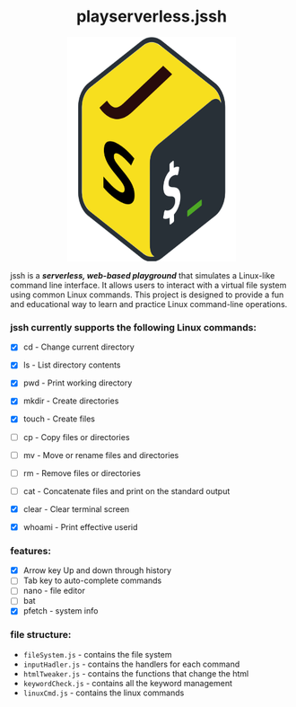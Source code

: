 <!-- center the header h1 -->
<h1 align="center">
    playserverless.jssh
</h1>

<p align="center">
    <img src="images/jssh.svg" width="300px" height="400px">
</p>

jssh is a ***serverless, web-based playground*** that simulates a Linux-like command line interface. It allows users to interact with a virtual file system using common Linux commands. This project is designed to provide a fun and educational way to learn and practice Linux command-line operations.

### jssh currently supports the following Linux commands:


- [x] cd - Change current directory
- [x] ls - List directory contents
- [x] pwd - Print working directory
- [x] mkdir - Create directories
- [x] touch - Create files
- [ ] cp - Copy files or directories
- [ ] mv - Move or rename files and directories 
- [ ] rm - Remove files or directories 
- [ ] cat - Concatenate files and print on the standard output
- [x] clear - Clear terminal screen
- [x] whoami - Print effective userid
 

 ### features:

- [x] Arrow key Up and down through history
- [ ] Tab key to auto-complete commands
- [ ] nano - file editor
- [ ] bat
- [x] pfetch - system info

### file structure:

- `fileSystem.js` - contains the file system 
- `inputHadler.js` - contains the handlers for each command
- `htmlTweaker.js` - contains the functions that change the html
- `keywordCheck.js` - contains all the keyword management
- `linuxCmd.js` - contains the linux commands